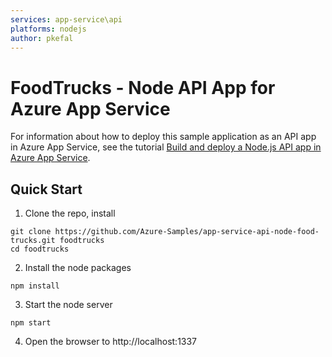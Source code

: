 ```yaml
---
services: app-service\api
platforms: nodejs
author: pkefal
---
```


# FoodTrucks - Node API App for Azure App Service

For information about how to deploy this sample application as an API app in Azure App Service, see the tutorial [Build and deploy a Node.js API app in Azure App Service](http://azure.microsoft.com/en-us/documentation/articles/app-service-api-nodejs-api-app/).


## Quick Start

1. Clone the repo, install
```
git clone https://github.com/Azure-Samples/app-service-api-node-food-trucks.git foodtrucks
cd foodtrucks
```

2. Install the node packages
```
npm install
```

3. Start the node server
```
npm start
```

4. Open the browser to http://localhost:1337


